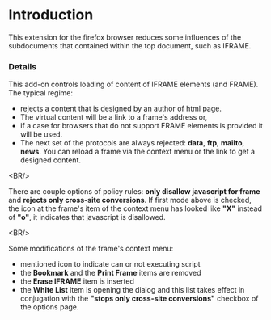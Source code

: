 # Introduction #
This extension for the firefox browser reduces some influences of the subdocuments that contained within the top document, such as IFRAME.
### Details ###
This add-on controls loading of content of IFRAME elements (and FRAME). The typical regime:
  * rejects a content that is designed by an author of html page.
  * The virtual content will be a link to a frame's address or,
  * if a case for browsers that do not support FRAME elements is provided it will be used.
  * The next set of the protocols are always rejected: **data**, **ftp**, **mailto**, **news**.
You can reload a frame via the context menu or the link to get a designed content.

&lt;BR/&gt;


There are couple options of policy rules: **only disallow javascript for frame** and **rejects only cross-site conversions**. If first mode above is checked, the icon at the frame's item of the context menu has looked like **"X"** instead of **"o"**, it indicates that javascript is disallowed.

&lt;BR/&gt;


Some modifications of the frame's context menu:
  * mentioned icon to indicate can or not executing script
  * the **Bookmark** and the **Print Frame** items are removed
  * the **Erase IFRAME** item is inserted
  * the **White List** item is opening the dialog and this list takes effect in conjugation with the **"stops only cross-site conversions"** checkbox of the options page.